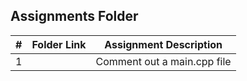 ##  Assignments Folder

|   #   | Folder Link | Assignment Description |
| :---: | ----------- | ---------------------- |
|  1  |               |    Comment out a main.cpp file                    |
